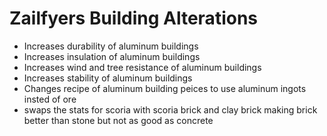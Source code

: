 # Zailfyers Building Alterations
* Increases durability of aluminum buildings
* Increases insulation of aluminum buildings
* Increases wind and tree resistance of aluminum buildings
* Increases stability of aluminum buildings
* Changes recipe of aluminum building peices to use aluminum ingots insted of ore
* swaps the stats for scoria with scoria brick and clay brick making brick better than stone but not as good as concrete
